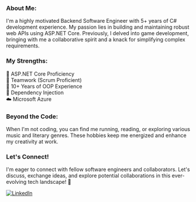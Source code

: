 ### About Me:
I'm a highly motivated Backend Software Engineer with 5+ years of C# development experience. My passion lies in building and maintaining robust web APIs using ASP.NET Core. Previously, I delved into game development, bringing with me a collaborative spirit and a knack for simplifying complex requirements.

### My Strengths:
🚀 ASP.NET Core Proficiency  
🤝 Teamwork (Scrum Proficient)  
🧠 10+ Years of OOP Experience  
💉 Dependency Injection  
☁️ Microsoft Azure  

### Beyond the Code:
When I'm not coding, you can find me running, reading, or exploring various music and literary genres. These hobbies keep me energized and enhance my creativity at work.

### Let's Connect!
I'm eager to connect with fellow software engineers and collaborators. Let's discuss, exchange ideas, and explore potential collaborations in this ever-evolving tech landscape! 🌟

[![LinkedIn](https://img.shields.io/badge/-LinkedIn-blue?style=flat-square&logo=linkedin)](https://www.linkedin.com/in/emaad1)
